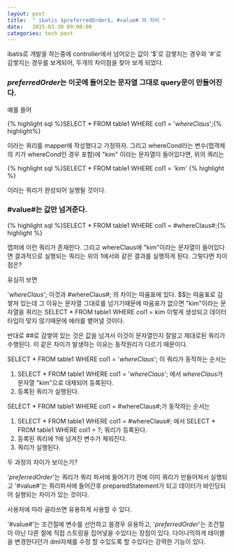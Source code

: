 ```yaml
---
layout: post
title:  " ibatis $preferredOrder$, #value# 의 차이 "
date:   2015-03-30 09:00:00
categories: tech post
---
```


ibatis로 개발을 하는중에 controller에서 넘어오는 값이 '$'로 감쌓지는 경우와 '#'로 감쌓지는 경우를 보게되어, 두개의 차이점을 찾아 보게 되었다.

### $preferredOrder$는 이곳에 들어오는 문자열 그대로 query문이 만들어진다.

예를 들어

{% highlight sql %}SELECT * FROM table1 WHERE col1 = '$whereClaus$';{% highlight%}

이라는 쿼리를  mapper에 작성했다고 가정하자. 그리고 whereCond라는 변수(맵객체의 키가 whereCond인 경우 포함)에 "kim" 이라는 문자열이 들어있다면, 위의 쿼리는 

{% highlight sql %}SELECT * FROM table1 WHERE col1 = 'kim' {% highlight %}

이라는 쿼리가 완성되어 실행될 것이다.


### #value#는 값만 넘겨준다.

{% highlight sql %}SELECT * FROM table1 WHERE col1 = #whereClaus#;{% highlight %}

맵퍼에 이런 쿼리가 존재한다. 그리고 whereClaus에 "kim"이라는 문자열이 들어있다면
결과적으로 실행되는 쿼리는 위의 1에서와 같은 결과를 실행하게 된다. 그렇다면 차이점은?

유심히 보면

'$whereClaus$'; 이것과 #whereClaus#; 의 차이는 따움표에 있다. $$는 따움표로 감쌓져 있는데 그 이유는 문자열 그대로를 넘기기때문에 따움표가 없으면 "kim"이라는 문자열을 쿼리는 
SELECT * FROM table1 WHERE col1 = kim 
이렇게 생성되고 데이터 타입이 맞지 않기때문에 에러를 뱉어낼 것이다.

반대로 ##로 감쌓여 있는 것은 값을 넘겨서 이것이 문자열인지 잘알고 제대로된 쿼리가 수행된다.
이 같은 차이가 발생하는 이유는 동작원리가 다르기 때문이다.

SELECT * FROM table1 WHERE col1 = '$whereClaus$'; 이 쿼리가 동작하는 순서는

1) SELECT * FROM table1 WHERE col1 = '$whereClaus$'; 에서 $whereClaus$가 문자열 "kim"으로 대체되어 등록된다.
2) 등록된 쿼리가 실행된다.

SELECT * FROM table1 WHERE col1 = #whereClaus#;가  동작하는 순서는
1) SELECT * FROM table1 WHERE col1 = #whereClaus#; 에서 SELECT * FROM table1 WHERE col1 = ?; 쿼리가 등록된다. 
2) 등록된 쿼리에 ?에  넘겨진 변수가 채워진다.
3) 쿼리가 실행된다.


두 과정의 차이가 보이는가?

'$preferredOrder$'는 쿼리가 쿼리 파서에 들어가기 전에 이미 쿼리가 만들어져서 실행되고
'#value#'는 쿼리파서에 들어간후 preparedStatement가 되고 데이터가 바인딩되어 실행되는 차이가 있는 것이다.


사용처에 따라 골라쓰면 유용하게 사용할 수 있다.

'#value#'는 조건절에 변수를 선언하고 쓸경우 유용하고, '$preferredOrder$'는 조건절이 아닌 다른 절에 직접 스트링을 집어넣을 수있다는 장점이 있다. 다이나믹하게 테이블을 변경한다던가 dml자체를 수정 할 수있도록 할 수있다는 강력한 기능이 있다.
